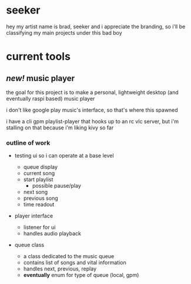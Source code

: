 # seeker
hey my artist name is brad, seeker and i appreciate the branding, so i'll be classifying my main projects under this bad boy

# current tools
## _new!_ music player
the goal for this project is to make a personal, lightweight desktop (and eventually raspi based) music player

i don't like google play music's interface, so that's where this spawned

i have a cli gpm playlist-player that hooks up to an rc vlc server, but i'm stalling on that because i'm liking kivy so far
### outline of work
- testing ui so i can operate at a base level
  - queue display
  - current song
  - start playlist
    - possible pause/play
  - next song
  - previous song
  - time readout


- player interface
  - listener for ui
  - handles audio playback


- queue class
  - a class dedicated to the music queue
  - contains list of songs and vital information
  - handles next, previous, replay
  - __eventually__ enum for type of queue (local, gpm)
